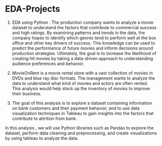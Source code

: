 # EDA-Projects
1. EDA using Python : The production company wants to analyze a movie dataset to understand the factors that contribute to commercial success and high ratings.
By examining patterns and trends in the data, the company hopes to identify which genres tend to perform well at the box office and other key drivers of success.
This knowledge can be used to predict the performance of future movies and inform decisions around production strategies. Ultimately, the goal is to increase the
likelihood of creating hit movies by taking a data-driven approach to understanding audience preferences and behavior.

2. MovieOnRent is a movie rental store with a vast collection of movies in DVDs and blue ray disc formats. The management wants to analyze the data to understand
 what kind of movies and actors are often rented. This analysis would help stock up the inventory of movies to improve their business.

3. The goal of this analysis is to explore a dataset containing information on bank customers and their payment behavior, and to use data visualization techniques
 in Tableau to gain insights into the factors that contribute to attrition from bank.

In this analysis , we will use Python libraries such as Pandas to explore the dataset, perform data cleaning and preprocessing, and create visualizations by using 
tableau to analyze the data.
